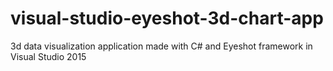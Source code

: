 # visual-studio-eyeshot-3d-chart-app
3d data visualization application made with C# and Eyeshot framework in Visual Studio 2015
